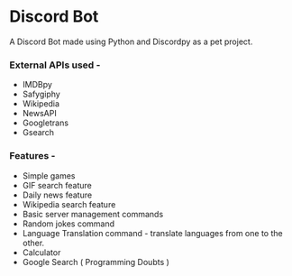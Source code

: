 # Discord Bot
A Discord Bot made using Python and Discordpy as a pet project.

### External APIs used -
* IMDBpy
* Safygiphy
* Wikipedia
* NewsAPI
* Googletrans
* Gsearch

### Features - 
* Simple games
* GIF search feature
* Daily news feature
* Wikipedia search feature
* Basic server management commands
* Random jokes command
* Language Translation command - translate languages from one to the other.
* Calculator
* Google Search ( Programming Doubts )
